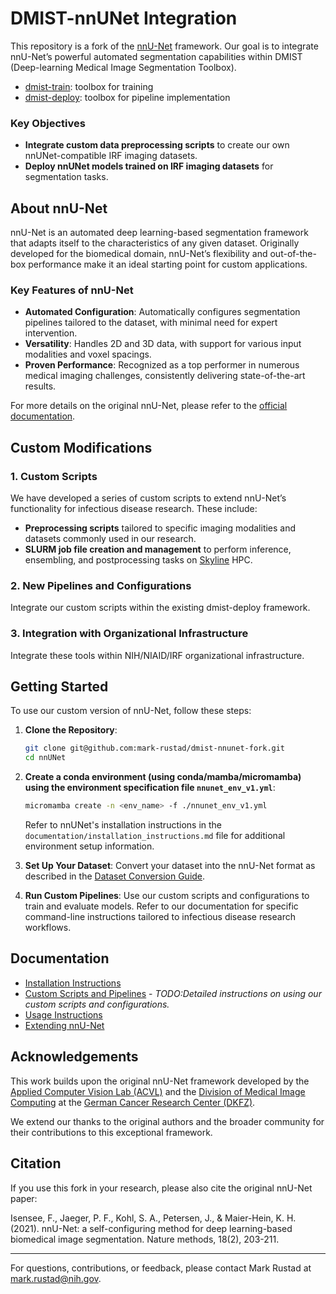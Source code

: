 # DMIST-nnUNet Integration

This repository is a fork of the [nnU-Net](https://github.com/MIC-DKFZ/nnUNet) framework. Our goal is to integrate nnU-Net’s powerful automated segmentation capabilities within DMIST (Deep-learning Medical Image Segmentation Toolbox).

- [dmist-train](https://github.com/niaid/dmist-train): toolbox for training
- [dmist-deploy](https://github.com/niaid/dmist-deploy): toolbox for pipeline implementation

### Key Objectives

- **Integrate custom data preprocessing scripts** to create our own nnUNet-compatible IRF imaging datasets.
- **Deploy nnUNet models trained on IRF imaging datasets** for segmentation tasks.

## About nnU-Net

nnU-Net is an automated deep learning-based segmentation framework that adapts itself to the characteristics of any given dataset. Originally developed for the biomedical domain, nnU-Net’s flexibility and out-of-the-box performance make it an ideal starting point for custom applications.

### Key Features of nnU-Net

- **Automated Configuration**: Automatically configures segmentation pipelines tailored to the dataset, with minimal need for expert intervention.
- **Versatility**: Handles 2D and 3D data, with support for various input modalities and voxel spacings.
- **Proven Performance**: Recognized as a top performer in numerous medical imaging challenges, consistently delivering state-of-the-art results.

For more details on the original nnU-Net, please refer to the [official documentation](https://github.com/MIC-DKFZ/nnUNet).

## Custom Modifications

### 1. Custom Scripts

We have developed a series of custom scripts to extend nnU-Net’s functionality for infectious disease research. These include:

- **Preprocessing scripts** tailored to specific imaging modalities and datasets commonly used in our research.
- **SLURM job file creation and management** to perform inference, ensembling, and postprocessing tasks on [Skyline](https://skyline.niaid.nih.gov/) HPC.

### 2. New Pipelines and Configurations

Integrate our custom scripts within the existing dmist-deploy framework.

### 3. Integration with Organizational Infrastructure

Integrate these tools within NIH/NIAID/IRF organizational infrastructure.

## Getting Started

To use our custom version of nnU-Net, follow these steps:

1. **Clone the Repository**:

   ```bash
   git clone git@github.com:mark-rustad/dmist-nnunet-fork.git
   cd nnUNet
   ```

2. **Create a conda environment (using conda/mamba/micromamba) using the environment specification file `nnunet_env_v1.yml`**:

   ```bash
   micromamba create -n <env_name> -f ./nnunet_env_v1.yml
   ```

   Refer to nnUNet's installation instructions in the `documentation/installation_instructions.md` file for additional environment setup information.

3. **Set Up Your Dataset**:
   Convert your dataset into the nnU-Net format as described in the [Dataset Conversion Guide](documentation/dataset_format.md).

4. **Run Custom Pipelines**:
   Use our custom scripts and configurations to train and evaluate models. Refer to our documentation for specific command-line instructions tailored to infectious disease research workflows.

## Documentation

- [Installation Instructions](documentation/installation_instructions.md)
- [Custom Scripts and Pipelines](documentation/custom_pipelines.md) - *TODO:Detailed instructions on using our custom scripts and configurations.*
- [Usage Instructions](documentation/how_to_use_nnunet.md)
- [Extending nnU-Net](documentation/extending_nnunet.md)

## Acknowledgements

This work builds upon the original nnU-Net framework developed by the [Applied Computer Vision Lab (ACVL)](http://helmholtz-imaging.de) and the [Division of Medical Image Computing](https://www.dkfz.de/en/mic/index.php) at the [German Cancer Research Center (DKFZ)](https://www.dkfz.de/en/index.html).

We extend our thanks to the original authors and the broader community for their contributions to this exceptional framework.

## Citation

If you use this fork in your research, please also cite the original nnU-Net paper:

Isensee, F., Jaeger, P. F., Kohl, S. A., Petersen, J., & Maier-Hein, K. H. (2021). nnU-Net: a self-configuring method for deep learning-based biomedical image segmentation. Nature methods, 18(2), 203-211.

---

For questions, contributions, or feedback, please contact Mark Rustad at <mark.rustad@nih.gov>.

